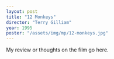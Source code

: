 ```yaml
---
layout: post
title: "12 Monkeys"
director: "Terry Gilliam"
year: 1995
poster: "/assets/img/mp/12-monkeys.jpg"
---
```


My review or thoughts on the film go here.
